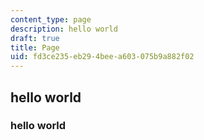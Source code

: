```yaml
---
content_type: page
description: hello world
draft: true
title: Page
uid: fd3ce235-eb29-4bee-a603-075b9a882f02
---
```

## hello world

### hello world